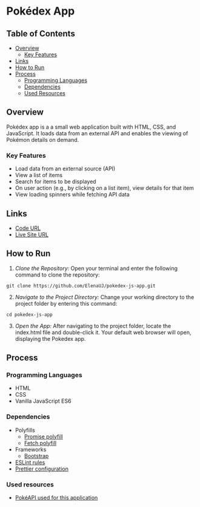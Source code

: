 # Pokédex App

## Table of Contents

- [Overview](#overview)
  - [Key Features](#key-features)
- [Links](#links)
- [How to Run](#how-to-run)
- [Process](#process)
  - [Programming Languages](#programming-languages)
  - [Dependencies](#dependencies)
  - [Used Resources](#used-resources)

## Overview

Pokédex app is a a small web application built with HTML, CSS, and JavaScript.
It loads data from an external API and enables the viewing of Pokémon details on demand.

### Key Features

- Load data from an external source (API)
- View a list of items
- Search for items to be displayed
- On user action (e.g., by clicking on a list item), view details for that item
- View loading spinners while fetching API data

## Links

- [Code URL](https://github.com/ElenaUJ/pokedex-js-app)
- [Live Site URL](https://elenauj.github.io/pokedex-js-app/)

## How to Run

1. _Clone the Repository:_
   Open your terminal and enter the following command to clone the repository:

`git clone https://github.com/ElenaUJ/pokedex-js-app.git`

2. _Navigate to the Project Directory:_
   Change your working directory to the project folder by entering this command:

`cd pokedex-js-app`

3. _Open the App:_
   After navigating to the project folder, locate the index.html file and double-click it. Your default web browser will open, displaying the Pokedex app.

## Process

### Programming Languages

- HTML
- CSS
- Vanilla JavaScript ES6

### Dependencies

- Polyfills
  - [Promise polyfill](https://raw.githubusercontent.com/taylorhakes/promise-polyfill/master/dist/polyfill.min.js)
  - [Fetch polyfill](https://github.com/github/fetch/releases/download/v3.0.0/fetch.umd.js)
- Frameworks
  - [Bootstrap](https://getbootstrap.com/docs/4.3/getting-started/introduction/)
- [ESLint rules](https://github.com/mydea/simple-pokedex-app/blob/master/.eslintrc)
- [Prettier configuration](https://stackoverflow.com/questions/55430906/prettier-single-quote-for-javascript-and-json-double-quote-for-html-sass-and-c)

### Used resources

- [PokéAPI used for this application](https://pokeapi.co/api/v2/pokemon/)
